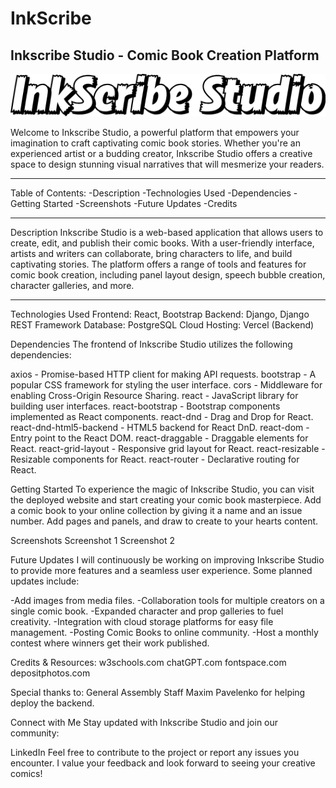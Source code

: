 # InkScribe

## Inkscribe Studio - Comic Book Creation Platform

![](https://github.com/Bryan-Velez/InkScribe/blob/main/Frontend-Inkscribe-Studio/src/assets/InkScribe%20Header.png?raw=true)

Welcome to Inkscribe Studio, a powerful platform that empowers your imagination to craft captivating comic book stories. Whether you're an experienced artist or a budding creator, Inkscribe Studio offers a creative space to design stunning visual narratives that will mesmerize your readers.

---

Table of Contents:
-Description
-Technologies Used
-Dependencies
-Getting Started
-Screenshots
-Future Updates
-Credits

___

Description
Inkscribe Studio is a web-based application that allows users to create, edit, and publish their comic books. With a user-friendly interface, artists and writers can collaborate, bring characters to life, and build captivating stories. The platform offers a range of tools and features for comic book creation, including panel layout design, speech bubble creation, character galleries, and more.

***

Technologies Used
Frontend: React, Bootstrap
Backend: Django, Django REST Framework
Database: PostgreSQL
Cloud Hosting: Vercel (Backend)


Dependencies
The frontend of Inkscribe Studio utilizes the following dependencies:

axios - Promise-based HTTP client for making API requests.
bootstrap - A popular CSS framework for styling the user interface.
cors - Middleware for enabling Cross-Origin Resource Sharing.
react - JavaScript library for building user interfaces.
react-bootstrap - Bootstrap components implemented as React components.
react-dnd - Drag and Drop for React.
react-dnd-html5-backend - HTML5 backend for React DnD.
react-dom - Entry point to the React DOM.
react-draggable - Draggable elements for React.
react-grid-layout - Responsive grid layout for React.
react-resizable - Resizable components for React.
react-router - Declarative routing for React.


Getting Started
To experience the magic of Inkscribe Studio, you can visit the deployed website and start creating your comic book masterpiece. Add a comic book to your online collection by giving it a name and an issue number. Add pages and panels, and draw to create to your hearts content.


Screenshots
Screenshot 1
Screenshot 2


Future Updates
I will continuously be working on improving Inkscribe Studio to provide more features and a seamless user experience. Some planned updates include:

-Add images from media files.
-Collaboration tools for multiple creators on a single comic book.
-Expanded character and prop galleries to fuel creativity.
-Integration with cloud storage platforms for easy file management.
-Posting Comic Books to online community.
-Host a monthly contest where winners get their work published.


Credits & Resources:
w3schools.com
chatGPT.com
fontspace.com
depositphotos.com

 Special thanks to:
 General Assembly Staff
 Maxim Pavelenko for helping deploy the backend.


Connect with Me
Stay updated with Inkscribe Studio and join our community:

LinkedIn
Feel free to contribute to the project or report any issues you encounter. I value your feedback and look forward to seeing your creative comics!